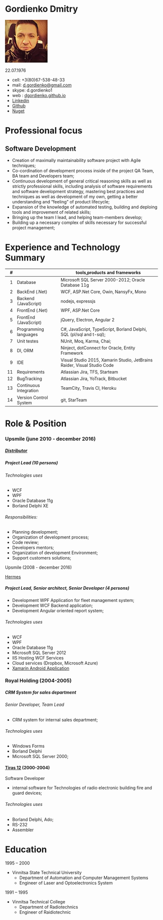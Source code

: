# Gordienko Dmitry
![alt](https://raw.githubusercontent.com/dgordienko/d.gordiienko/master/src/assets/img/01.jpg)

22.07.1976
- cell: +3(80)67-538-48-33
- mail: [d.gordienko@gmail.com](mail:d.gordienko@gmail.com)
- skype: d.gordienko1
- web : [dgordienko.github.io](http://dgordienko.github.io)
- [Linkedin](https://www.linkedin.com/in/dmitry-gordienko-5176a019/)
- [Github](https://github.com/dgordienko)
- [Nuget](https://www.nuget.org/profiles/dgordienko)


# Professional focus
## Software Development

- Creation of maximally maintainability software project with Agile techniques;
- Co-cordination of development process inside of the project QA Team, BA team and Developers team;
- Continuous development of general critical reasoning skills as well as strictly professional skills, including analysis of software requirements and software development strategy, mastering best  practices and
techniques as well as development of my own, getting a better understanding and “feeling” of product lifecycle;
- Expansion of the knowledge of automated testing, building and deploing tools and improvement of related skills;
- Bringing up the team I lead, and helping team-members develop;
- Building up a necessary complex of skills necessary for successful project management;

# Experience and Technology Summary

|  # |     |tools,products and frameworks   |
|---:|---|---|
|  1 | Database|Microsoft SQL Server 2000-2012; Oracle Database 11g|
|  2 | BackEnd (.Net)  |WCF, ASP.Net Core, Owin, NansyFx, Mono   |
|  3 | Backend (JavaScript)| nodejs, expressjs   |
|  4 | FrontEnd (.Net)| WPF, ASP.Net Core|
|  5 | FrontEnd (JavaScript)| jQuery, Electron, Angular 2|
|  6 | Programming languages| C#, JavaScript, TypeScript, Borland Delphi, SQL (pl/sql and t-sql);|
|  7 | Unit testes|NUnit, Moq, Karma, Chai;|
|  8 | DI, ORM|Ninject, dotConnect for Oracle, Entity Framework|
|  9 | IDE|Visual Studio 2015, Xamarin Studio, JetBrains Raider, Visual Studio Code|
|  11 | Requirements| Atlassian Jira, TFS, Starteam|
|  12 | BugTracking|Atlassian Jira, YoTrack, Bitbucket|
|  13 | Continuous Integration|TeamCity, Travis CI, Heroku|
|  14 | Version Control System|git, StarTeam|

# Role & Position
### Upsmile (june 2010 - december 2016)

 ##### [Distributor](https://www.gitbook.com/book/idistributor/distributor/details)
 ##### Project Lead  (10 persons)
 ###### Technologies uses
  * WCF
  * WPF
  * Oracle Database 11g
  * Borland Delphi XE

  ###### Responsibilities:
* Planning development;
* Organization of development process;
* Code review;
* Developers mentors;
* Organization of development Environment;
* Support customers solutions;

Upsmile (2008 - december 2016)

[Hermes](https://www.youtube.com/watch?v=NUoaEsDK3t0&t=23s)

##### Project Lead, Senior architect, Senior Developer (4 persons)
* Development WPF Application for fleet management system;
* Development WCF Backend application;
* Development Angular oriented report system;

###### Technologies uses
 * WCF
 * WPF
 * Oracle Database 11g
 * Microsoft SQL Server 2012
 * IIS Hosting WCF Services
 * Cloud services (Dropbox, Microsoft Azure)
 *  [Xamarin Android Application](https://play.google.com/store/apps/details?id=hermes.mobile)

### Royal Holding (2004-2005)
##### CRM System for sales department
 ###### Senior Developer, Team Lead
 * CRM system for internal sales department;

 ###### Technologies uses
  * Windows Forms
  * Borland Delphi
  * Microsoft SQL Server 2000;

#### [Tiras 12](http://tiras.ua) (2000-2004)
   Software Developer
   * internal software for Technologies of radio electronic  building fire and guard devices;
   ###### Technologies uses
   * Borland Delphi, Ado;
   * RS-232
   * Assembler

# Education
1995 – 2000     
- Vinnitsa State Technical University
    - Department of Automation and Computer Management Systems
    - Engineer of Laser and Optoelectronics System

1991 – 1995
 - Vinnitsa Technical College
    - Department of Radiotechnics
    - Engineer of Raidiotechnic
